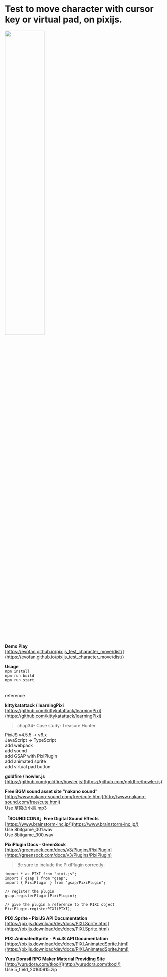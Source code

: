 # Test to move character with cursor key or virtual pad, on pixijs.

<img src="https://evofan.github.io/pixijs_test_character_move/screenshot/pic_screenshot5.jpg" width="50%">  

**Demo Play**  
[https://evofan.github.io/pixijs_test_character_move/dist/](https://evofan.github.io/pixijs_test_character_move/dist/)  

**Usage**  
`npm install`  
`npm run build`  
`npm run start`  

　  
reference  

**kittykatattack / learningPixi**  
[https://github.com/kittykatattack/learningPixi](https://github.com/kittykatattack/learningPixi)  
>chap34- Case study: Treasure Hunter  

PixiJS v4.5.5 -> v6.x  
JavaScript -> TypeScript  
add webpack  
add sound  
add GSAP with PixiPlugin  
add animated sprite  
add virtual pad button  

**goldfire / howler.js**  
[https://github.com/goldfire/howler.js](https://github.com/goldfire/howler.js)  

**Free BGM sound asset site "nakano sound"**  
[http://www.nakano-sound.com/free/cute.html](http://www.nakano-sound.com/free/cute.html)  
Use 草原の小鳥.mp3  

**「SOUNDICONS」Free Digital Sound Effects**  
[https://www.brainstorm-inc.jp/](https://www.brainstorm-inc.jp/)  
Use 8bitgame_001.wav  
Use 8bitgame_300.wav  

**PixiPlugin Docs - GreenSock**  
[https://greensock.com/docs/v3/Plugins/PixiPlugin](https://greensock.com/docs/v3/Plugins/PixiPlugin)  
>Be sure to include the PixiPlugin correctly:  
```
import * as PIXI from "pixi.js";
import { gsap } from "gsap";
import { PixiPlugin } from "gsap/PixiPlugin";

// register the plugin
gsap.registerPlugin(PixiPlugin);

// give the plugin a reference to the PIXI object
PixiPlugin.registerPIXI(PIXI);
```
**PIXI.Sprite - PixiJS API Documentation**  
[https://pixijs.download/dev/docs/PIXI.Sprite.html](https://pixijs.download/dev/docs/PIXI.Sprite.html)  

**PIXI.AnimatedSprite - PixiJS API Documentation**  
[https://pixijs.download/dev/docs/PIXI.AnimatedSprite.html](https://pixijs.download/dev/docs/PIXI.AnimatedSprite.html)  

**Yuru Dorasil RPG Maker Material Providing Site**  
[http://yurudora.com/tkool/](http://yurudora.com/tkool/)  
Use 5_field_20160915.zip  
